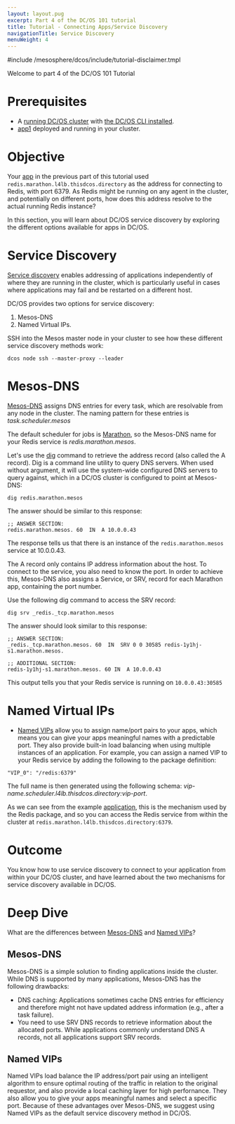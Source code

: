 ```yaml
---
layout: layout.pug
excerpt: Part 4 of the DC/OS 101 tutorial
title: Tutorial - Connecting Apps/Service Discovery
navigationTitle: Service Discovery
menuWeight: 4
---
```


#include /mesosphere/dcos/include/tutorial-disclaimer.tmpl

Welcome to part 4 of the DC/OS 101 Tutorial


# Prerequisites
* A [running DC/OS cluster](/mesosphere/dcos/2.1/tutorials/dcos-101/cli/) with [the DC/OS CLI installed](/mesosphere/dcos/2.1/tutorials/dcos-101/cli/).
* [app1](/mesosphere/dcos/2.1/tutorials/dcos-101/app1/) deployed and running in your cluster.


# Objective
Your [app](https://raw.githubusercontent.com/joerg84/dcos-101/master/app1/app1.py) in the previous part of this tutorial used `redis.marathon.l4lb.thisdcos.directory` as the address for connecting to Redis, with port 6379. As Redis might be running on any agent in the cluster, and potentially on different ports, how does this address resolve to the actual running Redis instance?

In this section, you will learn about DC/OS service discovery by exploring the different options available for apps in DC/OS.

# Service Discovery
  [Service discovery](/mesosphere/dcos/2.1/networking/) enables addressing of applications independently of where they are running in the cluster, which is particularly useful in cases where applications may fail and be restarted on a different host.

  DC/OS provides two options for service discovery:

  1. Mesos-DNS
  1. Named Virtual IPs.


SSH into the Mesos master node in your cluster to see how these different service discovery methods work:

`dcos node ssh --master-proxy --leader`

# Mesos-DNS

  [Mesos-DNS](/mesosphere/dcos/2.1/networking/DNS/mesos-dns/) assigns DNS entries for every task, which are resolvable from any node in the cluster. The naming pattern for these entries is  *task.scheduler.mesos*

  The default scheduler for jobs is [Marathon](/mesosphere/dcos/2.1/overview/architecture/components/#marathon), so the Mesos-DNS name for your Redis service is *redis.marathon.mesos*.

  Let's use the [dig](https://linux.die.net/man/1/dig) command to retrieve the address record (also called the A record). Dig is a command line utility to query DNS servers. When used without argument, it will use the system-wide configured DNS servers to query against, which in a DC/OS cluster is configured to point at Mesos-DNS:

  `dig redis.marathon.mesos`

  The answer should be similar to this response:

  ```
  ;; ANSWER SECTION:
  redis.marathon.mesos. 60  IN  A 10.0.0.43
  ```

  The response tells us that there is an instance of the `redis.marathon.mesos` service at 10.0.0.43.

  The A record only contains IP address information about the host. To connect to the service, you also need to know the port. In order to achieve this, Mesos-DNS also assigns a Service, or SRV, record for each Marathon app, containing the port number.

  Use the following dig command to access the SRV record:

  `dig srv _redis._tcp.marathon.mesos`

  The answer should look similar to this response:

  ```
  ;; ANSWER SECTION:
  _redis._tcp.marathon.mesos. 60  IN  SRV 0 0 30585 redis-1y1hj-s1.marathon.mesos.

  ;; ADDITIONAL SECTION:
  redis-1y1hj-s1.marathon.mesos. 60 IN  A 10.0.0.43
  ```

  This output tells you that your Redis service is running on `10.0.0.43:30585`

# Named Virtual IPs

  * [Named VIPs](/mesosphere/dcos/2.1/networking/load-balancing-vips/) allow you to assign name/port pairs to your apps, which means you can give your apps meaningful names with a predictable port. They also provide built-in load balancing when using multiple instances of an application.
  For example, you can assign a named VIP to your Redis service by adding the following to the package definition:

  ```
  "VIP_0": "/redis:6379"
  ```

  The full name is then generated using the following schema:
  *vip-name.scheduler.l4lb.thisdcos.directory:vip-port*.

  As we can see from the example [application](https://raw.githubusercontent.com/joerg84/dcos-101/master/app1/app1.py), this is the mechanism used by the Redis package, and so you can access the Redis service from within the cluster at `redis.marathon.l4lb.thisdcos.directory:6379`.

# Outcome
You know how to use service discovery to connect to your application from within your DC/OS cluster, and have learned about the two mechanisms for service discovery available in DC/OS.

# Deep Dive
What are the differences between [Mesos-DNS](#mesos-dns) and [Named VIPs](#named-vips)?

## Mesos-DNS
Mesos-DNS is a simple solution to finding applications inside the cluster. While DNS is supported by many applications, Mesos-DNS has the following drawbacks:

  * DNS caching: Applications sometimes cache DNS entries for efficiency and therefore might not have updated address information (e.g., after a task failure).
  * You need to use SRV DNS records to retrieve information about the allocated ports. While applications commonly understand DNS A records, not all applications support SRV records.


## Named VIPs
Named VIPs load balance the IP address/port pair using an intelligent algorithm to ensure optimal routing of the traffic in relation to the original requestor, and also provide a local caching layer for high perfornance. They also allow you to give your apps meaningful names and select a specific port. Because of these advantages over Mesos-DNS, we suggest using Named VIPs as the default service discovery method in DC/OS.
